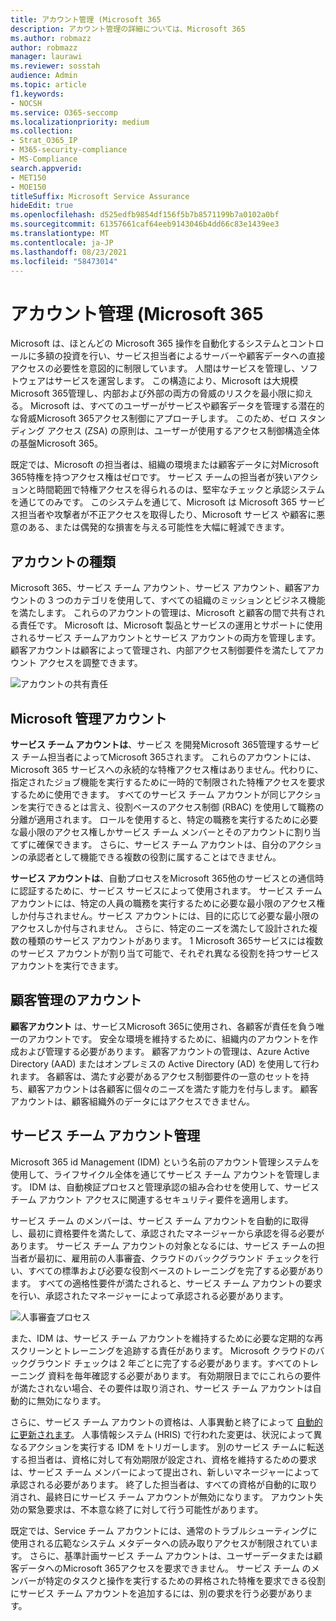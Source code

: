 ```yaml
---
title: アカウント管理 (Microsoft 365
description: アカウント管理の詳細については、Microsoft 365
ms.author: robmazz
author: robmazz
manager: laurawi
ms.reviewer: sosstah
audience: Admin
ms.topic: article
f1.keywords:
- NOCSH
ms.service: O365-seccomp
ms.localizationpriority: medium
ms.collection:
- Strat_O365_IP
- M365-security-compliance
- MS-Compliance
search.appverid:
- MET150
- MOE150
titleSuffix: Microsoft Service Assurance
hideEdit: true
ms.openlocfilehash: d525edfb9854df156f5b7b8571199b7a0102a0bf
ms.sourcegitcommit: 61357661caf64eeb9143046b4dd66c83e1439ee3
ms.translationtype: MT
ms.contentlocale: ja-JP
ms.lasthandoff: 08/23/2021
ms.locfileid: "58473014"
---
```

# <a name="account-management-in-microsoft-365"></a>アカウント管理 (Microsoft 365

Microsoft は、ほとんどの Microsoft 365 操作を自動化するシステムとコントロールに多額の投資を行い、サービス担当者によるサーバーや顧客データへの直接アクセスの必要性を意図的に制限しています。 人間はサービスを管理し、ソフトウェアはサービスを運営します。 この構造により、Microsoft は大規模Microsoft 365管理し、内部および外部の両方の脅威のリスクを最小限に抑える。 Microsoft は、すべてのユーザーがサービスや顧客データを管理する潜在的な脅威Microsoft 365アクセス制御にアプローチします。 このため、ゼロ スタンディング アクセス (ZSA) の原則は、ユーザーが使用するアクセス制御構造全体の基盤Microsoft 365。

既定では、Microsoft の担当者は、組織の環境または顧客データに対Microsoft 365特権を持つアクセス権はゼロです。 サービス チームの担当者が狭いアクションと時間範囲で特権アクセスを得られるのは、堅牢なチェックと承認システムを通じてのみです。 このシステムを通じて、Microsoft は Microsoft 365 サービス担当者や攻撃者が不正アクセスを取得したり、Microsoft サービス や顧客に悪意のある、または偶発的な損害を与える可能性を大幅に軽減できます。

## <a name="account-types"></a>アカウントの種類

Microsoft 365、サービス チーム アカウント、サービス アカウント、顧客アカウントの 3 つのカテゴリを使用して、すべての組織のミッションとビジネス機能を満たします。 これらのアカウントの管理は、Microsoft と顧客の間で共有される責任です。 Microsoft は、Microsoft 製品とサービスの運用とサポートに使用されるサービス チームアカウントとサービス アカウントの両方を管理します。 顧客アカウントは顧客によって管理され、内部アクセス制御要件を満たしてアカウント アクセスを調整できます。

![アカウントの共有責任](../media/assurance-shared-responsibility-for-accounts.png)

## <a name="microsoft-managed-accounts"></a>Microsoft 管理アカウント

**サービス チーム アカウントは**、サービス を開発Microsoft 365管理するサービス チーム担当者によってMicrosoft 365されます。 これらのアカウントには、Microsoft 365 サービスへの永続的な特権アクセス権はありません。代わりに、指定されたジョブ機能を実行するために一時的で制限された特権アクセスを要求するために使用できます。 すべてのサービス チーム アカウントが同じアクションを実行できるとは言え、役割ベースのアクセス制御 (RBAC) を使用して職務の分離が適用されます。 ロールを使用すると、特定の職務を実行するために必要な最小限のアクセス権しかサービス チーム メンバーとそのアカウントに割り当てずに確保できます。 さらに、サービス チーム アカウントは、自分のアクションの承認者として機能できる複数の役割に属することはできません。

**サービス アカウントは**、自動プロセスをMicrosoft 365他のサービスとの通信時に認証するために、サービス サービスによって使用されます。 サービス チーム アカウントには、特定の人員の職務を実行するために必要な最小限のアクセス権しか付与されません。サービス アカウントには、目的に応じて必要な最小限のアクセスしか付与されません。 さらに、特定のニーズを満たして設計された複数の種類のサービス アカウントがあります。 1 Microsoft 365サービスには複数のサービス アカウントが割り当て可能で、それぞれ異なる役割を持つサービス アカウントを実行できます。

## <a name="customer-managed-accounts"></a>顧客管理のアカウント

**顧客アカウント** は、サービスMicrosoft 365に使用され、各顧客が責任を負う唯一のアカウントです。 安全な環境を維持するために、組織内のアカウントを作成および管理する必要があります。 顧客アカウントの管理は、Azure Active Directory (AAD) またはオンプレミスの Active Directory (AD) を使用して行われます。 各顧客は、満たす必要があるアクセス制御要件の一意のセットを持ち、顧客アカウントは各顧客に個々のニーズを満たす能力を付与します。 顧客アカウントは、顧客組織外のデータにはアクセスできません。

## <a name="service-team-account-management"></a>サービス チーム アカウント管理

Microsoft 365 id Management (IDM) という名前のアカウント管理システムを使用して、ライフサイクル全体を通じてサービス チーム アカウントを管理します。 IDM は、自動検証プロセスと管理承認の組み合わせを使用して、サービス チーム アカウント アクセスに関連するセキュリティ要件を適用します。

サービス チーム のメンバーは、サービス チーム アカウントを自動的に取得し、最初に資格要件を満たして、承認されたマネージャーから承認を得る必要があります。 サービス チーム アカウントの対象となるには、サービス チームの担当者が最初[](assurance-pre-employment-screening.md)に、雇用前の人事審査[](assurance-cloud-background-check.md)、クラウドのバックグラウンド チェックを行い、すべての標準および必要な役割ベースのトレーニングを完了する必要があります。 すべての適格性要件が満たされると、サービス チーム アカウントの要求を行い、承認されたマネージャーによって承認される必要があります。

![人事審査プロセス](../media/assurance-personnel-screening-process.png)

また、IDM は、サービス チーム アカウントを維持するために必要な定期的な再スクリーンとトレーニングを追跡する責任があります。 Microsoft クラウドのバックグラウンド チェックは 2 年ごとに完了する必要があります。すべてのトレーニング 資料を毎年確認する必要があります。 有効期限日までにこれらの要件が満たされない場合、その要件は取り消され、サービス チーム アカウントは自動的に無効になります。

さらに、サービス チーム アカウントの資格は、人事異動と終了によって [自動的に更新されます](assurance-employee-transfer-termination.md)。 人事情報システム (HRIS) で行われた変更は、状況によって異なるアクションを実行する IDM をトリガーします。 別のサービス チームに転送する担当者は、資格に対して有効期限が設定され、資格を維持するための要求は、サービス チーム メンバーによって提出され、新しいマネージャーによって承認される必要があります。 終了した担当者は、すべての資格が自動的に取り消され、最終日にサービス チーム アカウントが無効になります。 アカウント失効の緊急要求は、不本意な終了に対して行う可能性があります。

既定では、Service チーム アカウントには、通常のトラブルシューティングに使用される広範なシステム メタデータへの読み取りアクセスが制限されています。 さらに、基準計画サービス チーム アカウントは、ユーザーデータまたは顧客データへのMicrosoft 365アクセスを要求できません。 サービス チーム のメンバーが特定のタスクと操作を実行するための昇格された特権を要求できる役割にサービス チーム アカウントを追加するには、別の要求を行う必要があります。
